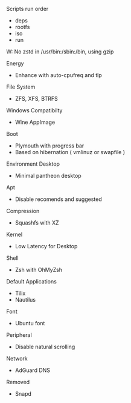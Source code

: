 Scripts run order
- deps
- rootfs
- iso
- run

W: No zstd in /usr/bin:/sbin:/bin, using gzip

Energy
- Enhance with auto-cpufreq and tlp

File System
- ZFS, XFS, BTRFS

Windows Compatibilty
- Wine AppImage

Boot
- Plymouth with progress bar
- Based on hibernation ( vmlinuz or swapfile )

Environment Desktop
- Minimal pantheon desktop

Apt
- Disable recomends and suggested 

Compression
- Squashfs with XZ

Kernel
- Low Latency for Desktop

Shell
- Zsh with OhMyZsh

Default Applications
- Tilix
- Nautilus

Font
- Ubuntu font

Peripheral
- Disable natural scrolling

Network
- AdGuard DNS

Removed
- Snapd